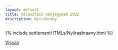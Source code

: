 ```yaml
---
layout: default
title: Választási névjegyzék 2022
description: Nyírábrány
---
```


{% include settlementHTMLs/Nyiiraabraany.html %}

[Vissza](../)